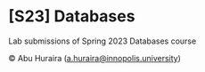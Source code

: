 # [S23] Databases

Lab submissions of Spring 2023 Databases course

©️ Abu Huraira (a.huraira@innopolis.university)
